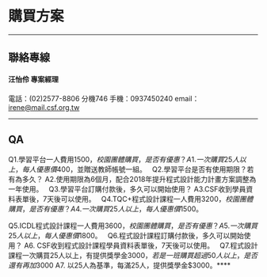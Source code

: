 # 購買方案 #


---


## 聯絡專線 ##

#### 汪怡伶 專案經理 ####
電話：(02)2577-8806 分機746
手機：0937450240
email：[irene@mail.csf.org.tw](mailto:irene@mail.csf.org.tw)


---
## QA ##

Q1.學習平台一人費用$1500，校園團體購買，是否有優惠？
A1.一次購買25人以上，每人優惠價$400，並贈送教師帳號一組。
 
Q2.學習平台是否有使用期限？若有為多久？
A2.使用期限為6個月，配合2018年提升程式設計能力計畫方案調整為一年使用。
 
Q3.學習平台訂購付款後，多久可以開始使用？
A3.CSF收到學員資料表單後，7天後可以使用。
 
Q4.TQC+程式設計課程一人費用$3200，校園團體購買，是否有優惠？
A4.一次購買25人以上，每人優惠價$1500。

Q5.ICDL程式設計課程一人費用$3600，校園團體購買，是否有優惠？
A5.一次購買25人以上，每人優惠價$1800。
 
Q6.程式設計課程訂購付款後，多久可以開始使用？
A6. CSF收到程式設計課程學員資料表單後，7天後可以使用。
 
Q7.程式設計課程一次購買25人以上，有提供獎學金$3000，若是一班購買超過50人以上，是否還有再加$3000
A7. 以25人為基準，每滿25人，提供獎學金$3000。****

